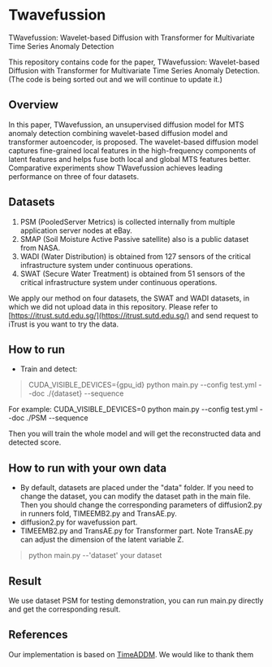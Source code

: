 # Twavefussion
TWavefussion: Wavelet-based Diffusion with Transformer for Multivariate Time Series Anomaly Detection

This repository contains code for the paper, TWavefussion: Wavelet-based Diffusion with Transformer for Multivariate Time Series Anomaly Detection.
(The code is being sorted out and we will continue to update it.)

##  Overview

In this paper, TWavefussion, an unsupervised diffusion model for MTS anomaly detection combining wavelet-based diffusion model and transformer autoencoder, is proposed. The wavelet-based diffusion model captures fine-grained local features in the high-frequency components of latent features and helps fuse both local and global MTS features better. Comparative experiments show TWavefussion achieves leading performance on three of four datasets.

## Datasets

1. PSM (PooledServer Metrics) is collected internally from multiple application server nodes at eBay.
2. SMAP (Soil Moisture Active Passive satellite) also is a public dataset from NASA. 
3. WADI (Water Distribution) is obtained from 127 sensors of the critical infrastructure system under continuous operations. 
4. SWAT (Secure Water Treatment) is obtained from 51 sensors of the critical infrastructure system under continuous operations. 

We apply our method on four datasets, the SWAT and WADI datasets, in which we did not upload data in this repository. Please refer to [https://itrust.sutd.edu.sg/](https://itrust.sutd.edu.sg/) and send request to iTrust is you want to try the data.

## How to run

- Train and detect:

> CUDA_VISIBLE_DEVICES={gpu_id} python main.py  --config test.yml  --doc ./{dataset}  --sequence

For example: CUDA_VISIBLE_DEVICES=0 python main.py  --config test.yml  --doc ./PSM  --sequence

Then you will train the whole model and will get the reconstructed data and detected score.

## How to run with your own data

- By default, datasets are placed under the "data" folder. If you need to change the dataset, you can modify the dataset path  in the main file. Then you should change the corresponding parameters of diffusion2.py in runners fold, TIMEEMB2.py and TransAE.py.
- diffusion2.py for wavefussion part.
-  TIMEEMB2.py and  TransAE.py for Transformer part. Note TransAE.py can adjust the dimension of the latent variable Z.

> python main.py  --'dataset'  your dataset

## Result

We  use dataset PSM for testing demonstration, you can run main.py directly and get the corresponding result.

## References
Our implementation is based on [TimeADDM](https://github.com/Hurongyao/TIMEADDM). We would like to thank them
